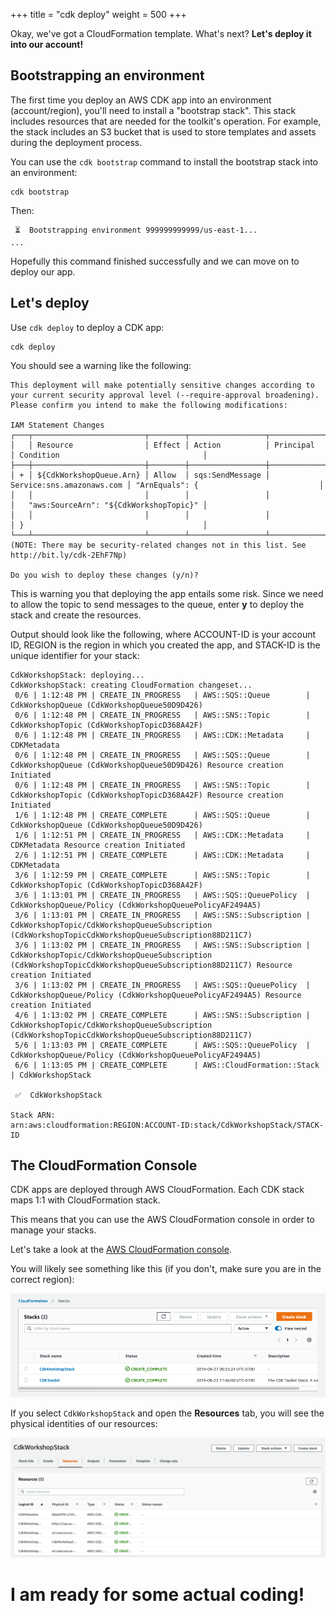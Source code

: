+++
title = "cdk deploy"
weight = 500
+++

Okay, we've got a CloudFormation template. What's next? __Let's deploy it into our account!__

## Bootstrapping an environment

The first time you deploy an AWS CDK app into an environment (account/region),
you'll need to install a "bootstrap stack". This stack includes resources that
are needed for the toolkit's operation. For example, the stack includes an S3
bucket that is used to store templates and assets during the deployment process.

You can use the `cdk bootstrap` command to install the bootstrap stack into an
environment:

```
cdk bootstrap
```

Then:

```
 ⏳  Bootstrapping environment 999999999999/us-east-1...
...
```

Hopefully this command finished successfully and we can move on to deploy our app.

## Let's deploy

Use `cdk deploy` to deploy a CDK app:

```
cdk deploy
```

You should see a warning like the following:

```
This deployment will make potentially sensitive changes according to your current security approval level (--require-approval broadening).
Please confirm you intend to make the following modifications:

IAM Statement Changes
┌───┬─────────────────────────┬────────┬─────────────────┬───────────────────────────┬──────────────────────────────────────────┐
│   │ Resource                │ Effect │ Action          │ Principal                 │ Condition                                │
├───┼─────────────────────────┼────────┼─────────────────┼───────────────────────────┼──────────────────────────────────────────┤
│ + │ ${CdkWorkshopQueue.Arn} │ Allow  │ sqs:SendMessage │ Service:sns.amazonaws.com │ "ArnEquals": {                           │
│   │                         │        │                 │                           │   "aws:SourceArn": "${CdkWorkshopTopic}" │
│   │                         │        │                 │                           │ }                                        │
└───┴─────────────────────────┴────────┴─────────────────┴───────────────────────────┴──────────────────────────────────────────┘
(NOTE: There may be security-related changes not in this list. See http://bit.ly/cdk-2EhF7Np)

Do you wish to deploy these changes (y/n)?
```

This is warning you that deploying the app entails some risk.
Since we need to allow the topic to send messages to the queue,
enter **y** to deploy the stack and create the resources.

Output should look like the following, where ACCOUNT-ID is your account ID, REGION is the region in which you created the app,
and STACK-ID is the unique identifier for your stack:

```
CdkWorkshopStack: deploying...
CdkWorkshopStack: creating CloudFormation changeset...
 0/6 | 1:12:48 PM | CREATE_IN_PROGRESS   | AWS::SQS::Queue        | CdkWorkshopQueue (CdkWorkshopQueue50D9D426)
 0/6 | 1:12:48 PM | CREATE_IN_PROGRESS   | AWS::SNS::Topic        | CdkWorkshopTopic (CdkWorkshopTopicD368A42F)
 0/6 | 1:12:48 PM | CREATE_IN_PROGRESS   | AWS::CDK::Metadata     | CDKMetadata
 0/6 | 1:12:48 PM | CREATE_IN_PROGRESS   | AWS::SQS::Queue        | CdkWorkshopQueue (CdkWorkshopQueue50D9D426) Resource creation Initiated
 0/6 | 1:12:48 PM | CREATE_IN_PROGRESS   | AWS::SNS::Topic        | CdkWorkshopTopic (CdkWorkshopTopicD368A42F) Resource creation Initiated
 1/6 | 1:12:48 PM | CREATE_COMPLETE      | AWS::SQS::Queue        | CdkWorkshopQueue (CdkWorkshopQueue50D9D426)
 1/6 | 1:12:51 PM | CREATE_IN_PROGRESS   | AWS::CDK::Metadata     | CDKMetadata Resource creation Initiated
 2/6 | 1:12:51 PM | CREATE_COMPLETE      | AWS::CDK::Metadata     | CDKMetadata
 3/6 | 1:12:59 PM | CREATE_COMPLETE      | AWS::SNS::Topic        | CdkWorkshopTopic (CdkWorkshopTopicD368A42F)
 3/6 | 1:13:01 PM | CREATE_IN_PROGRESS   | AWS::SQS::QueuePolicy  | CdkWorkshopQueue/Policy (CdkWorkshopQueuePolicyAF2494A5)
 3/6 | 1:13:01 PM | CREATE_IN_PROGRESS   | AWS::SNS::Subscription | CdkWorkshopTopic/CdkWorkshopQueueSubscription (CdkWorkshopTopicCdkWorkshopQueueSubscription88D211C7)
 3/6 | 1:13:02 PM | CREATE_IN_PROGRESS   | AWS::SNS::Subscription | CdkWorkshopTopic/CdkWorkshopQueueSubscription (CdkWorkshopTopicCdkWorkshopQueueSubscription88D211C7) Resource creation Initiated
 3/6 | 1:13:02 PM | CREATE_IN_PROGRESS   | AWS::SQS::QueuePolicy  | CdkWorkshopQueue/Policy (CdkWorkshopQueuePolicyAF2494A5) Resource creation Initiated
 4/6 | 1:13:02 PM | CREATE_COMPLETE      | AWS::SNS::Subscription | CdkWorkshopTopic/CdkWorkshopQueueSubscription (CdkWorkshopTopicCdkWorkshopQueueSubscription88D211C7)
 5/6 | 1:13:03 PM | CREATE_COMPLETE      | AWS::SQS::QueuePolicy  | CdkWorkshopQueue/Policy (CdkWorkshopQueuePolicyAF2494A5)
 6/6 | 1:13:05 PM | CREATE_COMPLETE      | AWS::CloudFormation::Stack | CdkWorkshopStack

 ✅  CdkWorkshopStack

Stack ARN:
arn:aws:cloudformation:REGION:ACCOUNT-ID:stack/CdkWorkshopStack/STACK-ID
```

## The CloudFormation Console

CDK apps are deployed through AWS CloudFormation. Each CDK stack maps 1:1 with
CloudFormation stack.

This means that you can use the AWS CloudFormation console in order to manage
your stacks.

Let's take a look at the [AWS CloudFormation
console](https://console.aws.amazon.com/cloudformation/home).

You will likely see something like this (if you don't, make sure you are in the correct region):

![](./cfn1.png)

If you select `CdkWorkshopStack` and open the __Resources__ tab, you will see the
physical identities of our resources:

![](./cfn2.png)

# I am ready for some actual coding!

